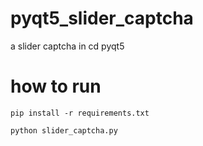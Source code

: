 # pyqt5_slider_captcha
a slider captcha in cd pyqt5

# how to run
```
pip install -r requirements.txt

python slider_captcha.py
```
